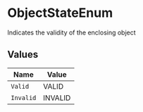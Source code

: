 # ObjectStateEnum

Indicates the validity of the enclosing object


## Values

| Name      | Value     |
| --------- | --------- |
| `Valid`   | VALID     |
| `Invalid` | INVALID   |